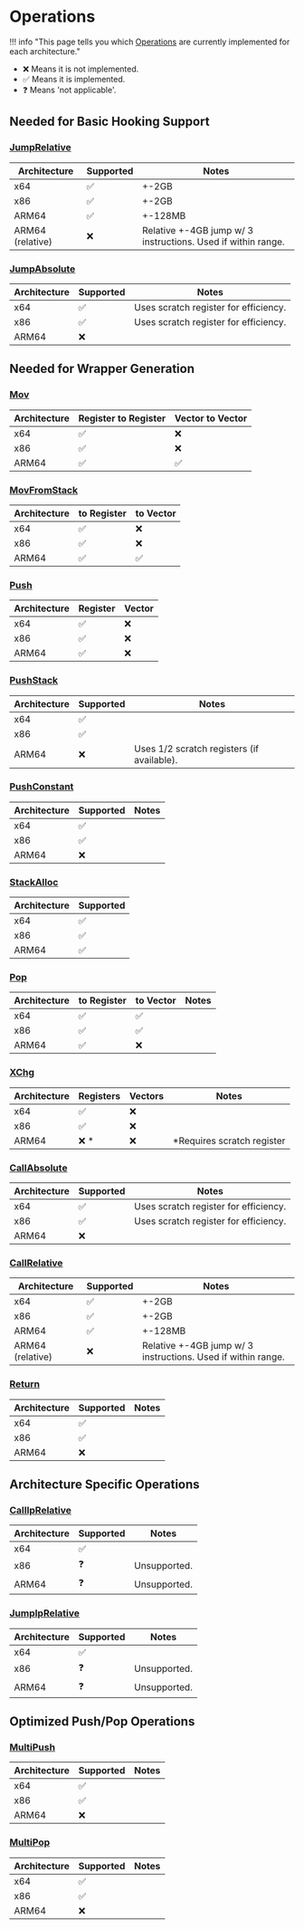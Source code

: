 # Operations

!!! info "This page tells you which [Operations](./operations.md) are currently implemented for each architecture."

- ❌ Means it is not implemented.
- ✅ Means it is implemented.
- ❓ Means 'not applicable'.

## Needed for Basic Hooking Support

### [JumpRelative](./operations.md#jumprelative)

| Architecture     | Supported | Notes                                                        |
| ---------------- | --------- | ------------------------------------------------------------ |
| x64              | ✅         | +-2GB                                                        |
| x86              | ✅         | +-2GB                                                        |
| ARM64            | ✅         | +-128MB                                                      |
| ARM64 (relative) | ❌         | Relative +-4GB jump w/ 3 instructions. Used if within range. |

### [JumpAbsolute](./operations.md#jumpabsolute)

| Architecture | Supported | Notes                                 |
| ------------ | --------- | ------------------------------------- |
| x64          | ✅         | Uses scratch register for efficiency. |
| x86          | ✅         | Uses scratch register for efficiency. |
| ARM64        | ❌         |                                       |

## Needed for Wrapper Generation

### [Mov](./operations.md#mov)  

| Architecture | Register to Register | Vector to Vector |
| ------------ | -------------------- | ---------------- |
| x64          | ✅                    | ❌                |
| x86          | ✅                    | ❌                |
| ARM64        | ✅                    | ✅                |

### [MovFromStack](./operations.md#movfromstack)

| Architecture | to Register | to Vector |
| ------------ | ----------- | --------- |
| x64          | ✅           | ❌         |
| x86          | ✅           | ❌         |
| ARM64        | ✅           | ✅         |

### [Push](./operations.md#push)

| Architecture | Register | Vector |
| ------------ | -------- | ------ |
| x64          | ✅        | ❌      |
| x86          | ✅        | ❌      |
| ARM64        | ✅        | ❌      |

### [PushStack](./operations.md#pushstack)

| Architecture | Supported | Notes                                      |
| ------------ | --------- | ------------------------------------------ |
| x64          | ✅         |                                            |
| x86          | ✅         |                                            |
| ARM64        | ❌         | Uses 1/2 scratch registers (if available). |

### [PushConstant](./operations.md#pushconstant)

| Architecture | Supported | Notes |
| ------------ | --------- | ----- |
| x64          | ✅         |       |
| x86          | ✅         |       |
| ARM64        | ❌         |       |

### [StackAlloc](./operations.md#stackalloc)

| Architecture | Supported |
| ------------ | --------- |
| x64          | ✅         |
| x86          | ✅         |
| ARM64        | ✅         |

### [Pop](./operations.md#pop)

| Architecture | to Register | to Vector | Notes |
| ------------ | ----------- | --------- | ----- |
| x64          | ✅           | ✅         |       |
| x86          | ✅           | ✅         |       |
| ARM64        | ✅           | ❌         |       |

### [XChg](./operations.md#xchg)

| Architecture | Registers | Vectors | Notes                      |
| ------------ | --------- | ------- | -------------------------- |
| x64          | ✅         | ❌       |                            |
| x86          | ✅         | ❌       |                            |
| ARM64        | ❌ *       | ❌       | *Requires scratch register |

### [CallAbsolute](./operations.md#callabsolute)

| Architecture | Supported | Notes                                 |
| ------------ | --------- | ------------------------------------- |
| x64          | ✅         | Uses scratch register for efficiency. |
| x86          | ✅         | Uses scratch register for efficiency. |
| ARM64        | ❌         |                                       |

### [CallRelative](./operations.md#callrelative)

| Architecture     | Supported | Notes                                                        |
| ---------------- | --------- | ------------------------------------------------------------ |
| x64              | ✅         | +-2GB                                                        |
| x86              | ✅         | +-2GB                                                        |
| ARM64            | ✅         | +-128MB                                                      |
| ARM64 (relative) | ❌         | Relative +-4GB jump w/ 3 instructions. Used if within range. |

### [Return](./operations.md#return)

| Architecture | Supported | Notes |
| ------------ | --------- | ----- |
| x64          | ✅         |       |
| x86          | ✅         |       |
| ARM64        | ❌         |       |

## Architecture Specific Operations

### [CallIpRelative](./operations.md#calliprelative)

| Architecture | Supported | Notes        |
| ------------ | --------- | ------------ |
| x64          | ✅         |              |
| x86          | ❓         | Unsupported. |
| ARM64        | ❓         | Unsupported. |

### [JumpIpRelative](./operations.md#jumpiprelative)

| Architecture | Supported | Notes        |
| ------------ | --------- | ------------ |
| x64          | ✅         |              |
| x86          | ❓         | Unsupported. |
| ARM64        | ❓         | Unsupported. |

## Optimized Push/Pop Operations

### [MultiPush](./operations.md#multipush)

| Architecture | Supported | Notes |
| ------------ | --------- | ----- |
| x64          | ✅         |       |
| x86          | ✅         |       |
| ARM64        | ❌         |       |

### [MultiPop](./operations.md#multipop)

| Architecture | Supported | Notes |
| ------------ | --------- | ----- |
| x64          | ✅         |       |
| x86          | ✅         |       |
| ARM64        | ❌         |       |